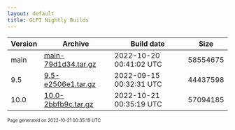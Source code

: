 ```yaml
---
layout: default
title: GLPI Nightly Builds
---
```


Version|Archive|Build date|Size
---|---|---|---
main|[main-79d1d34.tar.gz](main-79d1d34.tar.gz)|2022-10-20 00:41:02 UTC|58554675
9.5|[9.5-e2506e1.tar.gz](9.5-e2506e1.tar.gz)|2022-09-15 00:32:31 UTC|44437598
10.0|[10.0-2bbfb9c.tar.gz](10.0-2bbfb9c.tar.gz)|2022-10-21 00:35:19 UTC|57094185

<font size="1">Page generated on 2022-10-21 00:35:19 UTC</font>
